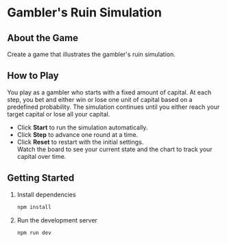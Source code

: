 # Gambler's Ruin Simulation

## About the Game
Create a game that illustrates the gambler's ruin simulation.

## How to Play
You play as a gambler who starts with a fixed amount of capital. At each step, you bet and either win or lose one unit of capital based on a predefined probability. The simulation continues until you either reach your target capital or lose all your capital.  
- Click **Start** to run the simulation automatically.  
- Click **Step** to advance one round at a time.  
- Click **Reset** to restart with the initial settings.  
Watch the board to see your current state and the chart to track your capital over time.

## Getting Started
1. Install dependencies  
   ```bash
   npm install
   ```
2. Run the development server  
   ```bash
   npm run dev
   ```